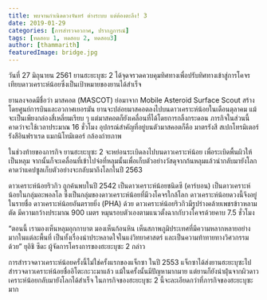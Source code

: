 ```yaml
---
title: พบจานกำเนิดดวงจันทร์ ต่างระบบ แต่ต้องตะลึง! 3
date: 2019-01-29
categories: [การสำรวจอวกาศ, ปรากฏการณ์]
tags: [ทดสอบ 1, ทดสอบ 2, ทดสอบ3]
author: [thammarith]
featuredImage: bridge.jpg
---
```


วันที่ 27 มิถุนายน 2561 ยานฮะยะบุซะ 2 ได้จุดจรวดควบคุมทิศทางเพื่อปรับทิศทางเข้าสู่การโคจรเทียบดาวเคราะห์น้อยซึ่งเป็นเป้าหมายของยานได้สำเร็จ

ยานลงจอดมีชื่อว่า มาสคอต (MASCOT) ย่อมาจาก Mobile Asteroid Surface Scout สร้างโดยศูนย์การบินและอวกาศเยอรมัน ยานจะปล่อยมาสคอตลงไปบนดาวเคราะห์น้อยในเดือนตุลาคม แม้จะเป็นเพียงกล่องสี่เหลี่ยมเรียบ ๆ แต่มาสคอตก็ยังเคลื่อนที่ได้โดยการกลิ้งกระดอน ภารกิจในส่วนนี้คาดว่าจะใช้เวลาประมาณ 16 ชั่วโมง อุปกรณ์สำคัญที่อยู่บนตัวมาสคอตก็คือ มาตรรังสี สเปกโทรมิเตอร์รังสีอินฟราเรด แมกนิโทมิเตอร์ กล้องถ่ายภาพ

ในช่วงท้ายของภารกิจ ยานฮะยะบุซะ 2 จะหย่อนระเบิดลงไปบนดาวเคราะห์น้อย เพื่อระเบิดพื้นผิวให้เป็นหลุม จากนั้นก็จะเคลื่อนที่เข้าไปจ่อที่หลุมนั้นเพื่อเก็บตัวอย่างวัสดุจากก้นหลุมแล้วนำกลับมายังโลก คาดว่าแคปซูลเก็บตัวอย่างจะกลับมาถึงโลกในปี 2563

ดาวเคราะห์น้อยริวกิว ถูกค้นพบในปี 2542 เป็นดาวเคราะห์น้อยชนิดซี (คาร์บอน) เป็นดาวเคราะห์น้อยในกลุ่มอะพอลโล ซึ่งเป็นกลุ่มของดาวเคราะห์น้อยที่มีวงโคจรใกล้โลก ดาวเคราะห์น้อยดวงนี้จึงอยู่ในรายชื่อ ดาวเคราะห์น้อยอันตรายยิ่ง (PHA) ด้วย ดาวเคราะห์น้อยริวกิวมีรูปร่างคล้ายเพชรข้าวหลามตัด มีความกว้างประมาณ 900 เมตร หมุนรอบตัวเองตามแนวตั้งฉากกับวงโคจรด้วยคาบ 7.5 ชั่วโมง

“ตอนนี้ เรามองเห็นหลุมอุกกาบาต มองเห็นก้อนหิน เห็นสภาพภูมิประเทศที่มีความหลากหลายอย่างมากในแต่ละพื้นที่ เป็นทั้งเรื่องน่าประหลาดใจในแง่วิทยาศาสตร์ และเป็นความท้าทายทางวิศวกรรมด้วย” ยุอิชิ ซึดะ ผู้จัดการโครงการของฮะยะบุซะ 2 กล่าว

การสำรวจดาวเคราะห์น้อยครั้งนี้ไม่ใช่ครั้งแรกของแจ็กซา ในปี 2553 แจ็กซาได้ส่งยานฮะยะบุซะไปสำรวจดาวเคราะห์น้อยชื่ออิโตะกะวะมาแล้ว แม้ในครั้งนั้นมีปัญหามากมาย แต่ยานก็ยังนำฝุ่นจากผิวดาวเคราะห์น้อยกลับมายังโลกได้สำเร็จ ในภารกิจของฮะยะบุซะ 2 นี้จะละเอียดกว่าที่ภารกิจของฮะยะบุซะมาก
